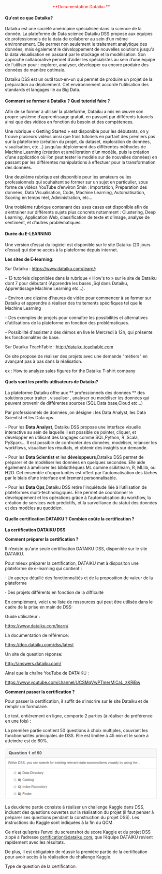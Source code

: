 <center>  <span style="color:red">**Documentation Dataiku.**  </span>  </center>

####   Qu'est ce que Dataiku? 

Dataiku est une société américaine spécialisée dans la science de la donnée. La plateforme de Data science Dataiku DSS propose aux équipes de professionnels de la data de collaborer au sein d’un même environnement. Elle permet non seulement le traitement analytique des données, mais également le développement de nouvelles solutions jusqu'à la data visualisation en passant par le stockage et la modélisation. Son approche collaborative permet d’aider les spécialistes au sein d’une équipe de l’utiliser pour : explorer, analyser, développer ou encore produire des données de manière optimale. 

Dataiku DSS est un outil tout-en-un qui permet de produire un projet de la préparation au déploiement. Cet environnement accorde l’utilisation des standards et langages lié au Big Data. 

#### Comment se former à Dataiku ? Quel tutoriel faire ? 

Afin de se former à utiliser la plateforme, Dataiku a mis en œuvre son propre système d’apprentissage gratuit, en passant par différents tutoriels ainsi que des vidéos en fonction du besoin et des compétences. 

Une rubrique « Getting Started » est disponible pour les débutants, on y trouve plusieurs vidéos ainsi que trois tutoriels en partant des premiers pas sur la plateforme (création du projet, du dataset, exploration de données, visualisation, etc…) jusqu’au déploiement des différentes méthodes de Machine Learning (création et  amélioration d’un modèle, puis la création d’une application où l’on peut tester le modèle sur de nouvelles données) en passant par les différentes manipulations à effectuer pour la transformation des données. 

Une deuxième rubrique est disponible pour les amateurs ou les professionnels qui souhaitent se former sur un sujet en particulier, sous forme de vidéos YouTube d’environ 5min : Importation, Préparation des données, Data Visualisation, Code, Machine Learning, Automatisation, Scoring en temps réel, Administration, etc…

Une troisième rubrique contenant des uses cases est disponible afin de s’entrainer sur différents sujets plus concrets notamment : Clustering, Deep Learning, Application Web, classification de texte et d’image, analyse de sentiment, et d’autres problématiques.  

#### Durée du E-LEARNING

Une version d’essai du logiciel est disponible sur le site Dataiku (20 jours d’essai) qui donne accès à la plateforme depuis internet. 

**Les sites de E-learning**: 

Sur Dataiku :  https://www.dataiku.com/learn/: 

\- 13 tutoriels disponibles dans la rubrique « How's to » sur le site de Dataiku  dont 7 pour débutant (Apprendre les bases ,Sql dans Dataiku, Apprentissage Machine Learning etc…). 

\-  Environ une dizaine d’heures de vidéo pour commencer à se former sur Dataiku et apprendre à réaliser des traitements spécifiques tel que le Machine Learning 

\-  Des exemples de projets pour connaître les possibilités et alternatives d’utilisations de la plateforme en fonction des problématiques. 

\-  Possibilité d'assister à des démos en live le Mercredi à 12h, qui présente les fonctionnalités de base. 

Sur Dataiku TeachTable : http://dataiku.teachable.com

Ce site propose de réaliser des projets avec une demande "métiers" en avançant pas à pas dans la réalisation.

ex : How to analyze sales figures for the Dataiku T-shirt company 

#### Quels sont les profils utilisateurs de Dataiku? 

La plateforme Dataiku offre aux ** professionnels des données ** des solutions pour  traiter , visualiser , analyser ou modéliser les données qui peuvent provenir de différentes sources (SQL Data base,Cloud etc...)

Par professionnels de données ,on désigne : les Data Analyst, les Data Scientist et  les Data ops.

   \- Pour les **Data Analyst**, Dataiku DSS propose une interface visuelle interactive au sein de laquelle il est possible de pointer, cliquer, et développer en utilisant des langages comme SQL,Python, R ,Scala, PySpark... Il est possible de confronter des données, modéliser, relancer les workflows, visualiser les résultats, et obtenir des insights sur demande.

   \- Pour les **Data Scientist** et  les **développeurs**,Dataiku DSS permet de préparer et de modéliser les données en quelques secondes. Elle aide également à améliorer les bibliothèques ML comme scikitlearn, R, MLlib, ou H2O. Cet ensemble d'opportunités est offert par l'automatisation des tâches par le biais d’une interface entièrement personnalisable.

   \- Pour les **Data Ops**,Dataiku DSS retire l'inquiétude liée à l’utilisation de plateformes multi-technologiques. Elle permet de coordonner le développement et les opérations grâce à l'automatisation du workflow, la création de services web prédictifs, et la surveillance du statut des données et des modèles au quotidien.

#### Quelle certification DATAIKU ? Combien coûte la certification ?

**La certification DATAIKU DSS**

**Comment préparer la certification ?**

Il n’existe qu’une seule certification DATAIKU DSS, disponible sur le site DATAIKU. 

 Pour mieux préparer la certification, DATAIKU  met à dispositon une plateforme de e-learning qui contient :

·         Un aperçu détaillé des fonctionnalités et de la proposition de valeur de la plateforme

·         Des projets différents en fonction de la difficulté

En complément, voici une liste de ressources qui peut être utilisée dans le cadre de la prise en main de DSS:

Guide utilisateur :

<https://www.dataiku.com/learn/>

La documentation de référence:

<https://doc.dataiku.com/dss/latest>

Un site de question réponse:

http://answers.dataiku.com/

Ainsi que la chaîne YouTube de DATAIKU :

<https://www.youtube.com/channel/UCSMqVwPTmerMiCaL_zKRjBw>

**Comment passer la certification ?**

Pour passer la certification, il suffit de s'inscrire sur le site Dataiku et de remplir un formulaire. 

Le test, entièrement en ligne, comporte 2 parties (à réaliser de préférence en une fois) :

La première partie contient 50 questions à choix multiples, couvrant les fonctionnalités principales de DSS. Elle est limitée à 45 min et le score à atteindre est de 60%.

![image_1](https://github.com/team4224/dataiku/blob/master/images/Question_DATAIKU.png?raw=true)

La deuxième partie consiste à réaliser un challenge Kaggle dans DSS, incluant des questions ouvertes sur la réalisation du projet (il faut penser à préparer ses questions pendant la construction du projet DSS). Les instructions du Kaggle  sont indiquées à la fin du QCM.

Ce n’est qu’après l’envoi du screenshot du score Kaggle et du projet DSS zippé à l’adresse  [certification@dataiku.com](mailto:certification@dataiku.com), que  l’équipe DATAIKU  revient rapidement avec les résultats.

 De plus, il est obligatoire de réussir la première partie de la certification pour avoir accès à la réalisation du challenge Kaggle. 

Type de question de la certification:



 

